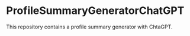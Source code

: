 # ProfileSummaryGeneratorChatGPT
This repository contains a profile summary generator with ChtaGPT.
